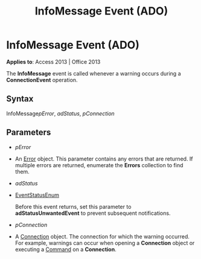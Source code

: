 ﻿---
title: InfoMessage Event (ADO)
TOCTitle: InfoMessage Event (ADO)
ms:assetid: 5d4f487f-96c8-4cf6-60ab-583510d3096f
ms:mtpsurl: https://msdn.microsoft.com/en-us/library/JJ249328(v=office.15)
ms:contentKeyID: 48545109
ms.date: 09/18/2015
mtps_version: v=office.15
---

# InfoMessage Event (ADO)


**Applies to**: Access 2013 | Office 2013

The **InfoMessage** event is called whenever a warning occurs during a **ConnectionEvent** operation.

## Syntax

InfoMessage*pError*, *adStatus*, *pConnection*

## Parameters

  - *pError*

  - An [Error](error-object-ado.md) object. This parameter contains any errors that are returned. If multiple errors are returned, enumerate the **Errors** collection to find them.

  - *adStatus*

  - [EventStatusEnum](eventstatusenum.md)
    
    Before this event returns, set this parameter to **adStatusUnwantedEvent** to prevent subsequent notifications.

  - *pConnection*

  - A [Connection](connection-object-ado.md) object. The connection for which the warning occurred. For example, warnings can occur when opening a **Connection** object or executing a [Command](command-object-ado.md) on a **Connection**.

